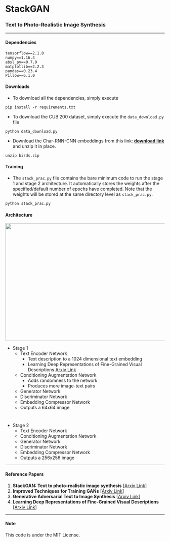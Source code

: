 # StackGAN
### Text to Photo-Realistic Image Synthesis
---
#### Dependencies
```
tensorflow==2.1.0
numpy==1.16.4
absl_py==0.7.0
matplotlib==2.2.3
pandas==0.23.4
Pillow==6.1.0
```
#### Downloads
- To download all the dependencies, simply execute 
```
pip install -r requirements.txt
```
- To download the CUB 200 dataset, simply execute the `data_download.py` file
```
python data_download.py
```
- Download the Char-RNN-CNN embeddings from this link: [**download link**](https://drive.google.com/file/d/0B3y_msrWZaXLT1BZdVdycDY5TEE) and unzip it in place. 
```
unzip birds.zip
```
#### Training
- The `stack_prac.py` file contains the bare minimum code to run the stage 1 and stage 2 architecture. It automatically stores the weights after the specified/default number of epochs have completed. Note that the weights will be stored at the same directory level as `stack_prac.py`.
```
python stack_prac.py
```
#### Architecture
<img src="https://github.com/Vishal-V/StackGAN/blob/master/assets/stackgan_framework.jpg" width="850px" height="370px"/>

- Stage 1
	- Text Encoder Network
		- Text description to a 1024 dimensional text embedding
		- Learning Deep Representations of Fine-Grained Visual Descriptions [Arxiv Link](https://arxiv.org/abs/1605.05395)
	- Conditioning Augmentation Network
		- Adds randomness to the network
		- Produces more image-text pairs
	- Generator Network
	- Discriminator Network
	- Embedding Compressor Network
	- Outputs a 64x64 image
#
- Stage 2
	- Text Encoder Network
	- Conditioning Augmentation Network
	- Generator Network
	- Discriminator Network
	- Embedding Compressor Network
	- Outputs a 256x256 image
---
#### Reference Papers
1. **StackGAN: Text to photo-realistic image synthesis** [[Arxiv Link](https://arxiv.org/pdf/1612.03242.pdf)]
2. **Improved Techniques for Training GANs** [[Arxiv Link](https://arxiv.org/pdf/1606.03498.pdf)]
3. **Generative Adversarial Text to Image Synthesis** [[Arxiv Link](https://arxiv.org/pdf/1605.05396.pdf)]
4. **Learning Deep Representations of Fine-Grained Visual Descriptions** [[Arxiv Link](https://arxiv.org/abs/1605.05395)]
---
#### Note
This code is under the MIT License.
